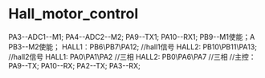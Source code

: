 # Hall_motor_control
PA3--ADC1--M1;
PA4--ADC2--M2;
PA9--TX1;
PA10--RX1;
PB9--M1使能；A
PB3--M2使能；
HALL1：PB6\PB7\PA12; //hall1信号
HALL2: PB10\PB11\PA13; //hall2信号
HALL1: PA0\PA1\PA2 //三相
HALL2: PB0\PA6\PA7 //三相
//主控：
PA9--TX;
PA10--RX;
PA2--TX;
PA3--RX;
